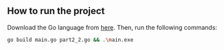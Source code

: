 ## How to run the project

Download the Go language from [here](https://golang.org/dl/). Then, run the following commands:

```bash
go build main.go part2_2.go && .\main.exe
```

